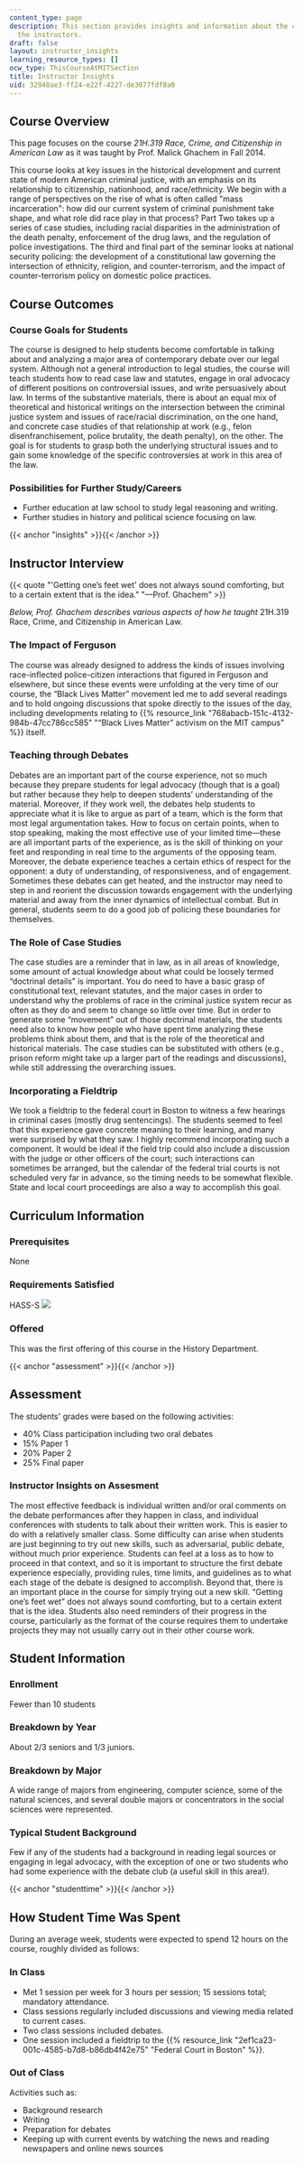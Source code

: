 ```yaml
---
content_type: page
description: This section provides insights and information about the course from
  the instructors.
draft: false
layout: instructor_insights
learning_resource_types: []
ocw_type: ThisCourseAtMITSection
title: Instructor Insights
uid: 32948ae3-ff24-e22f-4227-de3077fdf8a0
---
```

## Course Overview

This page focuses on the course _21H.319 Race, Crime, and Citizenship in American Law_ as it was taught by Prof. Malick Ghachem in Fall 2014.

This course looks at key issues in the historical development and current state of modern American criminal justice, with an emphasis on its relationship to citizenship, nationhood, and race/ethnicity. We begin with a range of perspectives on the rise of what is often called "mass incarceration": how did our current system of criminal punishment take shape, and what role did race play in that process? Part Two takes up a series of case studies, including racial disparities in the administration of the death penalty, enforcement of the drug laws, and the regulation of police investigations. The third and final part of the seminar looks at national security policing: the development of a constitutional law governing the intersection of ethnicity, religion, and counter-terrorism, and the impact of counter-terrorism policy on domestic police practices.

## Course Outcomes

### Course Goals for Students

The course is designed to help students become comfortable in talking about and analyzing a major area of contemporary debate over our legal system. Although not a general introduction to legal studies, the course will teach students how to read case law and statutes, engage in oral advocacy of different positions on controversial issues, and write persuasively about law. In terms of the substantive materials, there is about an equal mix of theoretical and historical writings on the intersection between the criminal justice system and issues of race/racial discrimination, on the one hand, and concrete case studies of that relationship at work (e.g., felon disenfranchisement, police brutality, the death penalty), on the other. The goal is for students to grasp both the underlying structural issues and to gain some knowledge of the specific controversies at work in this area of the law.

### Possibilities for Further Study/Careers

- Further education at law school to study legal reasoning and writing.
- Further studies in history and political science focusing on law.

{{< anchor "insights" >}}{{< /anchor >}}

## Instructor Interview

{{< quote "'Getting one’s feet wet' does not always sound comforting, but to a certain extent that is the idea." "—Prof. Ghachem" >}}

_Below, Prof. Ghachem describes various aspects of how he taught_ 21H.319 Race, Crime, and Citizenship in American Law.

### The Impact of Ferguson

The course was already designed to address the kinds of issues involving race-inflected police-citizen interactions that figured in Ferguson and elsewhere, but since these events were unfolding at the very time of our course, the “Black Lives Matter” movement led me to add several readings and to hold ongoing discussions that spoke directly to the issues of the day, including developments relating to {{% resource_link "768abacb-151c-4132-984b-47cc786cc585" "“Black Lives Matter” activism on the MIT campus" %}} itself.

### Teaching through Debates

Debates are an important part of the course experience, not so much because they prepare students for legal advocacy (though that is a goal) but rather because they help to deepen students’ understanding of the material. Moreover, if they work well, the debates help students to appreciate what it is like to argue as part of a team, which is the form that most legal argumentation takes. How to focus on certain points, when to stop speaking, making the most effective use of your limited time—these are all important parts of the experience, as is the skill of thinking on your feet and responding in real time to the arguments of the opposing team. Moreover, the debate experience teaches a certain ethics of respect for the opponent: a duty of understanding, of responsiveness, and of engagement. Sometimes these debates can get heated, and the instructor may need to step in and reorient the discussion towards engagement with the underlying material and away from the inner dynamics of intellectual combat. But in general, students seem to do a good job of policing these boundaries for themselves.

### The Role of Case Studies

The case studies are a reminder that in law, as in all areas of knowledge, some amount of actual knowledge about what could be loosely termed “doctrinal details” is important. You do need to have a basic grasp of constitutional text, relevant statutes, and the major cases in order to understand why the problems of race in the criminal justice system recur as often as they do and seem to change so little over time. But in order to generate some “movement” out of those doctrinal materials, the students need also to know how people who have spent time analyzing these problems think about them, and that is the role of the theoretical and historical materials. The case studies can be substituted with others (e.g., prison reform might take up a larger part of the readings and discussions), while still addressing the overarching issues.

### Incorporating a Fieldtrip

We took a fieldtrip to the federal court in Boston to witness a few hearings in criminal cases (mostly drug sentencings). The students seemed to feel that this experience gave concrete meaning to their learning, and many were surprised by what they saw. I highly recommend incorporating such a component. It would be ideal if the field trip could also include a discussion with the judge or other officers of the court; such interactions can sometimes be arranged, but the calendar of the federal trial courts is not scheduled very far in advance, so the timing needs to be somewhat flexible. State and local court proceedings are also a way to accomplish this goal.

## Curriculum Information

### Prerequisites

None

### Requirements Satisfied

HASS-S ![](/images/educator/icon-question-hass-s.png)

### Offered

This was the first offering of this course in the History Department.

{{< anchor "assessment" >}}{{< /anchor >}}

## Assessment

The students' grades were based on the following activities:

- 40% Class participation including two oral debates
- 15% Paper 1
- 20% Paper 2
- 25% Final paper

### Instructor Insights on Assesment

The most effective feedback is individual written and/or oral comments on the debate performances after they happen in class, and individual conferences with students to talk about their written work. This is easier to do with a relatively smaller class. Some difficulty can arise when students are just beginning to try out new skills, such as adversarial, public debate, without much prior experience. Students can feel at a loss as to how to proceed in that context, and so it is important to structure the first debate experience especially, providing rules, time limits, and guidelines as to what each stage of the debate is designed to accomplish. Beyond that, there is an important place in the course for simply trying out a new skill. “Getting one’s feet wet” does not always sound comforting, but to a certain extent that is the idea. Students also need reminders of their progress in the course, particularly as the format of the course requires them to undertake projects they may not usually carry out in their other course work.

## Student Information

### Enrollment

Fewer than 10 students

### Breakdown by Year

About 2/3 seniors and 1/3 juniors.

### Breakdown by Major

A wide range of majors from engineering, computer science, some of the natural sciences, and several double majors or concentrators in the social sciences were represented.

### Typical Student Background

Few if any of the students had a background in reading legal sources or engaging in legal advocacy, with the exception of one or two students who had some experience with the debate club (a useful skill in this area!).

{{< anchor "studenttime" >}}{{< /anchor >}}

## How Student Time Was Spent

During an average week, students were expected to spend 12 hours on the course, roughly divided as follows:

### In Class

- Met 1 session per week for 3 hours per session; 15 sessions total; mandatory attendance.
- Class sessions regularly included discussions and viewing media related to current cases.
- Two class sessions included debates.
- One session included a fieldtrip to the {{% resource_link "2ef1ca23-001c-4585-b7d8-b86db4f42e75" "Federal Court in Boston" %}}.

### Out of Class

Activities such as:

- Background research
- Writing
- Preparation for debates
- Keeping up with current events by watching the news and reading newspapers and online news sources